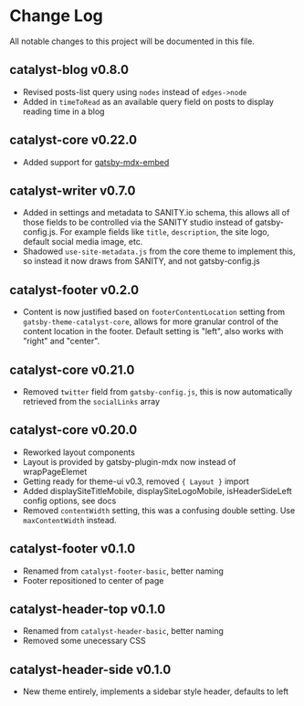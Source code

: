 # Change Log

All notable changes to this project will be documented in this file.

## catalyst-blog v0.8.0

- Revised posts-list query using `nodes` instead of `edges->node`
- Added in `timeToRead` as an available query field on posts to display reading time in a blog

## catalyst-core v0.22.0

- Added support for [gatsby-mdx-embed](https://www.gatsbyjs.org/packages/@pauliescanlon/gatsby-mdx-embed/)

## catalyst-writer v0.7.0

- Added in settings and metadata to SANITY.io schema, this allows all of those fields to be controlled via the SANITY studio instead of gatsby-config.js. For example fields like `title`, `description`, the site logo, default social media image, etc.
- Shadowed `use-site-metadata.js` from the core theme to implement this, so instead it now draws from SANITY, and not gatsby-config.js

## catalyst-footer v0.2.0

- Content is now justified based on `footerContentLocation` setting from `gatsby-theme-catalyst-core`, allows for more granular control of the content location in the footer. Default setting is "left", also works with "right" and "center".

## catalyst-core v0.21.0

- Removed `twitter` field from `gatsby-config.js`, this is now automatically retrieved from the `socialLinks` array

## catalyst-core v0.20.0

- Reworked layout components
- Layout is provided by gatsby-plugin-mdx now instead of wrapPageElemet
- Getting ready for theme-ui v0.3, removed `{ Layout }` import
- Added displaySiteTitleMobile, displaySiteLogoMobile, isHeaderSideLeft config options, see docs
- Removed `contentWidth` setting, this was a confusing double setting. Use `maxContentWidth` instead.

## catalyst-footer v0.1.0

- Renamed from `catalyst-footer-basic`, better naming
- Footer repositioned to center of page

## catalyst-header-top v0.1.0

- Renamed from `catalyst-header-basic`, better naming
- Removed some unecessary CSS

## catalyst-header-side v0.1.0

- New theme entirely, implements a sidebar style header, defaults to left
